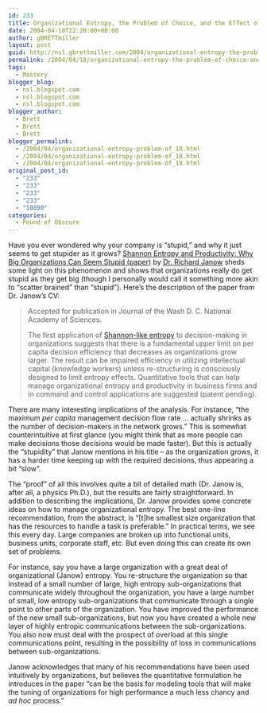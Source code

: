 ```yaml
---
id: 233
title: Organizational Entropy, the Problem of Choice, and the Effect of Organizational Structure on Performance (part 1 of 4)
date: 2004-04-18T22:20:00+00:00
author: gBRETTmiller
layout: post
guid: http://nsl.gbrettmiller.com/2004/organizational-entropy-the-problem-of-choice-and-the-effect-of-organizational-structure-on-performance-part-1-of-4
permalink: /2004/04/18/organizational-entropy-the-problem-of-choice-and-the-effect-of-organizational-structure-on-performance-part-1-of-4/
tags:
  - Mastery
blogger_blog:
  - nsl.blogspot.com
  - nsl.blogspot.com
  - nsl.blogspot.com
blogger_author:
  - Brett
  - Brett
  - Brett
blogger_permalink:
  - /2004/04/organizational-entropy-problem-of_18.html
  - /2004/04/organizational-entropy-problem-of_18.html
  - /2004/04/organizational-entropy-problem-of_18.html
original_post_id:
  - "233"
  - "233"
  - "233"
  - "233"
  - "10090"
categories:
  - Pound of Obscure
---
```

Have you ever wondered why your company is &#8220;stupid,&#8221; and why it just seems to get stupider as it grows? [Shannon Entropy and Productivity: Why Big Organizations Can Seem Stupid (paper)](http://physics.njit.edu/~janow/Paper20040228njit.pdf) by [Dr. Richard Janow](http://physics.njit.edu/~janow/JanowCurVitae.html) sheds some light on this phenomenon and shows that organizations really do get stupid as they get big (though I personally would call it something more akin to &#8220;scatter brained&#8221; than &#8220;stupid&#8221;). Here&#8217;s the description of the paper from Dr. Janow&#8217;s CV:

> Accepted for publication in Journal of the Wash D. C. National Academy of Sciences.  
>  
> The first application of [Shannon-like entropy](http://www.google.com/search?sourceid=navclient&ie=UTF-8&oe=UTF-8&q=%22shannon+entropy%22) to decision-making in organizations suggests that there is a fundamental upper limit on per capita decision efficiency that decreases as organizations grow larger. The result can be impaired efficiency in utilizing intellectual capital (knowledge workers) unless re-structuring is consciously designed to limit entropy effects. Quantitative tools that can help manage organizational entropy and productivity in business firms and in command and control applications are suggested (patent pending).

There are many interesting implications of the analysis. For instance, &#8220;the maximum _per capita_ management decision flow rate &#8230; actually shrinks as the number of decision-makers in the network grows.&#8221; This is somewhat counterintuitive at first glance (you might think that as more people can make decisions those decisions would be made faster). But this is actually the &#8220;stupidity&#8221; that Janow mentions in his title &#8211; as the organization grows, it has a harder time keeping up with the required decisions, thus appearing a bit &#8220;slow&#8221;.

The &#8220;proof&#8221; of all this involves quite a bit of detailed math (Dr. Janow is, after all, a physics Ph.D.), but the results are fairly straightforward. In addition to describing the implications, Dr. Janow provides some concrete ideas on how to manage organizational entropy. The best one-line recommendation, from the abstract, is &#8220;[t]he smallest size organization that has the resources to handle a task is preferable.&#8221; In practical terms, we see this every day. Large companies are broken up into functional units, business units, corporate staff, etc. But even doing this can create its own set of problems. 

For instance, say you have a large organization with a great deal of organizational (Janow) entropy. You re-structure the organization so that instead of a small number of large, high entropy sub-organizations that communicate widely throughout the organization, you have a large number of small, low entropy sub-organizations that communicate through a single point to other parts of the organization. You have improved the performance of the new small sub-organizations, but now you have created a whole new layer of highly entropic communications between the sub-organizations. You also now must deal with the prospect of overload at this single communications point, resulting in the possibility of loss in communications between sub-organizations.

Janow acknowledges that many of his recommendations have been used intuitively by organizations, but believes the quantitative formulation he introduces in the paper &#8220;can be the basis for modeling tools that will make the tuning of organizations for high performance a much less chancy and _ad hoc_ process.&#8221;